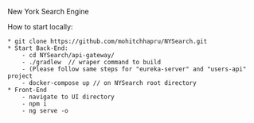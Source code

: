 New York Search Engine

How to start locally:

	* git clone https://github.com/mohitchhapru/NYSearch.git
	* Start Back-End:
		- cd NYSearch/api-gateway/
		- ./gradlew  // wraper command to build
		- (Please follow same steps for "eureka-server" and "users-api" project
		- docker-compose up // on NYSearch root directory		
	* Front-End
		- navigate to UI directory
		- npm i
		- ng serve -o
